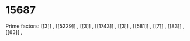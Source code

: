 # 15687

Prime factors: [[3]] , [[5229]] , [[3]] , [[1743]] , [[3]] , [[581]] , [[7]] , [[83]] , [[83]] , 